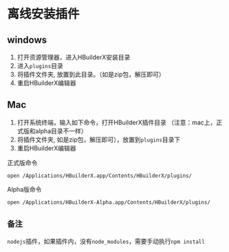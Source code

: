 # 离线安装插件

## windows

1. 打开资源管理器，进入HBuilderX安装目录
2. 进入`plugins`目录
3. 将插件文件夹, 放置到此目录。（如是zip包，解压即可）
4. 重启HBuilderX编辑器

## Mac

1. 打开系统终端，输入如下命令，打开HBuilderX插件目录 （注意：mac上，正式版和alpha目录不一样）
2. 将插件文件夹, 如是zip包，解压即可），放置到`plugins`目录下
3. 重启HBuilderX编辑器

正式版命令
```shell
open /Applications/HBuilderX.app/Contents/HBuilderX/plugins/
```

Alpha版命令
```shell
open /Applications/HBuilderX-Alpha.app/Contents/HBuilderX/plugins/
```

## `备注`

`nodejs`插件，如果插件内，没有`node_modules`，需要手动执行`npm install`